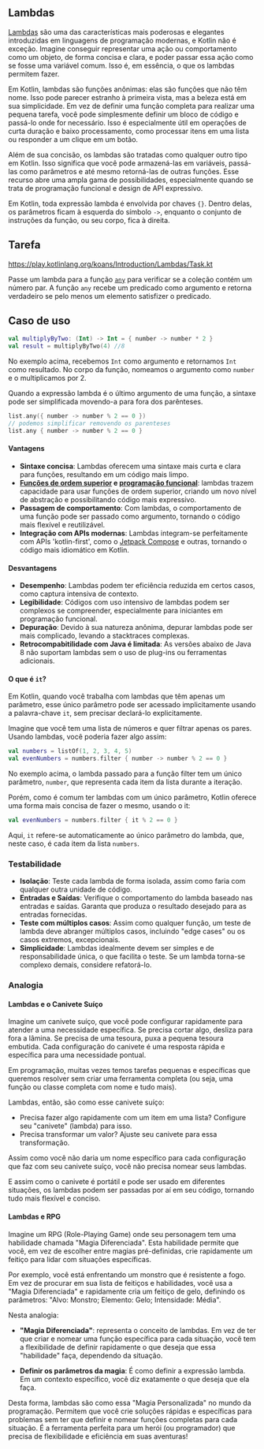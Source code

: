 ## Lambdas

[Lambdas](https://kotlinlang.org/docs/lambdas.html#lambda-expressions-and-anonymous-functions) são uma das características mais poderosas e
elegantes introduzidas em linguagens de programação modernas, e Kotlin não é exceção. Imagine conseguir representar uma ação ou
comportamento como um objeto, de forma concisa e clara, e poder passar essa ação como se fosse uma variável comum. Isso é, em essência, o
que os lambdas permitem fazer.

Em Kotlin, lambdas são funções anônimas: elas são funções que não têm nome. Isso pode parecer estranho à primeira vista, mas a beleza está
em sua simplicidade. Em vez de definir uma função completa para realizar uma pequena tarefa, você pode simplesmente definir um bloco de
código e passá-lo onde for necessário. Isso é especialmente útil em operações de curta duração e baixo processamento, como processar itens
em uma lista ou responder a um clique em um botão.

Além de sua concisão, os lambdas são tratadas como qualquer outro tipo em Kotlin. Isso significa que você pode armazená-las em variáveis,
passá-las como parâmetros e até mesmo retorná-las de outras funções. Esse recurso abre uma ampla gama de possibilidades, especialmente
quando se trata de programação funcional e design de API expressivo.

Em Kotlin, toda expressão lambda é envolvida por chaves `{}`. Dentro delas, os parâmetros ficam à esquerda do símbolo `->`, enquanto o
conjunto de instruções da função, ou seu corpo, fica à direita.

## Tarefa

https://play.kotlinlang.org/koans/Introduction/Lambdas/Task.kt

Passe um lambda para a função [`any`](https://kotlinlang.org/api/latest/jvm/stdlib/kotlin.collections/any.html)
para verificar se a coleção contém um número par.
A função `any` recebe um predicado como argumento e retorna verdadeiro se pelo menos um elemento satisfizer o predicado.

## Caso de uso

```kotlin
val multiplyByTwo: (Int) -> Int = { number -> number * 2 }
val result = multiplyByTwo(4) //8
```

No exemplo acima, recebemos `Int` como argumento e retornamos `Int` como resultado. No corpo da função, nomeamos o argumento como `number` e
o multiplicamos por 2.

Quando a expressão lambda é o último argumento de uma função, a sintaxe pode ser simplificada movendo-a para fora dos parênteses.

```kotlin
list.any({ number -> number % 2 == 0 })
// podemos simplificar removendo os parenteses
list.any { number -> number % 2 == 0 }
```

#### Vantagens

- **Sintaxe concisa**: Lambdas oferecem uma sintaxe mais curta e clara para funções, resultando em um código mais limpo.
- **[Funções de ordem superior](https://kotlinlang.org/docs/lambdas.html#higher-order-functions)
  e [programação funcional](https://pt.wikipedia.org/wiki/Programa%C3%A7%C3%A3o_funcional)**: lambdas trazem capacidade para usar funções de
  ordem superior, criando um novo nível de abstração e possibilitando código mais expressivo.
- **Passagem de comportamento**: Com lambdas, o comportamento de uma função pode ser passado como argumento, tornando o código mais flexível
  e reutilizável.
- **Integração com APIs modernas**: Lambdas integram-se perfeitamente com APIs 'kotlin-first', como
  o [Jetpack Compose](https://developer.android.com/jetpack/compose) e outras, tornando o código mais idiomático em Kotlin.

#### Desvantagens

- **Desempenho**: Lambdas podem ter eficiência reduzida em certos casos, como captura intensiva de contexto.
- **Legibilidade**: Códigos com uso intensivo de lambdas podem ser complexos se compreender, especialmente para iniciantes em programação
  funcional.
- **Depuração**: Devido à sua natureza anônima, depurar lambdas pode ser mais complicado, levando a stacktraces complexas.
- **Retrocompabitilidade com Java é limitada**: As versões abaixo de Java 8 não suportam lambdas sem o uso de plug-ins ou ferramentas
  adicionais.

#### O que é `it`?

Em Kotlin, quando você trabalha com lambdas que têm apenas um parâmetro, esse único parâmetro pode ser acessado implicitamente usando a
palavra-chave `it`, sem precisar declará-lo explicitamente.

Imagine que você tem uma lista de números e quer filtrar apenas os pares. Usando lambdas, você poderia fazer algo assim:

```kotlin
val numbers = listOf(1, 2, 3, 4, 5)
val evenNumbers = numbers.filter { number -> number % 2 == 0 }
```

No exemplo acima, o lambda passado para a função filter tem um único parâmetro, `number`, que representa cada item da lista durante a
iteração.

Porém, como é comum ter lambdas com um único parâmetro, Kotlin oferece uma forma mais concisa de fazer o mesmo, usando o it:

```kotlin
val evenNumbers = numbers.filter { it % 2 == 0 }
```

Aqui, `it` refere-se automaticamente ao único parâmetro do lambda, que, neste caso, é cada item da lista `numbers`.

### Testabilidade

- **Isolação**: Teste cada lambda de forma isolada, assim como faria com qualquer outra unidade de código.
- **Entradas e Saídas**: Verifique o comportamento do lambda baseado nas entradas e saídas. Garanta que produza o resultado desejado para as
  entradas fornecidas.
- **Teste com múltiplos casos**: Assim como qualquer função, um teste de lambda deve abranger múltiplos casos, incluindo "edge cases" ou os
  casos extremos, excepcionais.
- **Simplicidade**: Lambdas idealmente devem ser simples e de responsabilidade única, o que facilita o teste. Se um lambda torna-se complexo
  demais, considere refatorá-lo.

### Analogia

#### Lambdas e o Canivete Suíço

Imagine um canivete suíço, que você pode configurar rapidamente para atender a uma necessidade específica. Se precisa cortar algo, desliza
para fora a lâmina. Se precisa de uma tesoura, puxa a pequena tesoura embutida. Cada configuração do canivete é uma resposta rápida e
específica para uma necessidade pontual.

Em programação, muitas vezes temos tarefas pequenas e específicas que queremos resolver sem criar uma ferramenta completa (ou seja, uma
função ou classe completa com nome e tudo mais).

Lambdas, então, são como esse canivete suíço:

- Precisa fazer algo rapidamente com um item em uma lista? Configure seu "canivete" (lambda) para isso.
- Precisa transformar um valor? Ajuste seu canivete para essa transformação.

Assim como você não daria um nome específico para cada configuração que faz com seu canivete suíço, você não precisa nomear seus lambdas.

E assim como o canivete é portátil e pode ser usado em diferentes situações, os lambdas podem ser passadas por aí em seu código, tornando
tudo mais flexível e conciso.

#### Lambdas e RPG

Imagine um RPG (Role-Playing Game) onde seu personagem tem uma habilidade chamada "Magia Diferenciada". Esta habilidade permite que você,
em vez de escolher entre magias pré-definidas, crie rapidamente um feitiço para lidar com situações específicas.

Por exemplo, você está enfrentando um monstro que é resistente a fogo. Em vez de procurar em sua lista de feitiços e habilidades, você usa
a "Magia Diferenciada" e rapidamente cria um feitiço de gelo, definindo os parâmetros: "Alvo: Monstro; Elemento: Gelo; Intensidade: Média".

Nesta analogia:

- **"Magia Diferenciada"**: representa o conceito de lambdas. Em vez de ter que criar e nomear uma função específica para cada situação,
  você tem a flexibilidade de definir rapidamente o que deseja que essa "habilidade" faça, dependendo da situação.

- **Definir os parâmetros da magia**: É como definir a expressão lambda. Em um contexto específico, você diz exatamente o que deseja que ela
  faça.

Desta forma, lambdas são como essa "Magia Personalizada" no mundo da programação. Permitem que você crie soluções rápidas e específicas para
problemas sem ter que definir e nomear funções completas para cada situação. É a ferramenta perfeita para um herói (ou programador) que
precisa de flexibilidade e eficiência em suas aventuras!
